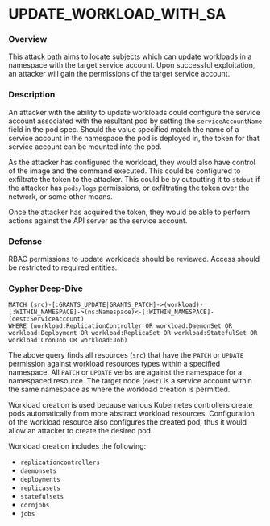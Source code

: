 # UPDATE_WORKLOAD_WITH_SA

### Overview

This attack path aims to locate subjects which can update workloads in a namespace with the target service account. Upon successful exploitation, an attacker will gain the permissions of the target service account.

### Description

An attacker with the ability to update workloads could configure the service account associated with the resultant pod by setting the `serviceAccountName` field in the pod spec. Should the value specified match the name of a service account in the namespace the pod is deployed in, the token for that service account can be mounted into the pod. 

As the attacker has configured the workload, they would also have control of the image and the command executed. This could be configured to exfiltrate the token to the attacker. This could be by outputting it to `stdout` if the attacker has `pods/logs` permissions, or exfiltrating the token over the network, or some other means.

Once the attacker has acquired the token, they would be able to perform actions against the API server as the service account.

### Defense

RBAC permissions to update workloads should be reviewed. Access should be restricted to required entities.

### Cypher Deep-Dive

```cypher
MATCH (src)-[:GRANTS_UPDATE|GRANTS_PATCH]->(workload)-[:WITHIN_NAMESPACE]->(ns:Namespace)<-[:WITHIN_NAMESPACE]-(dest:ServiceAccount)
WHERE (workload:ReplicationController OR workload:DaemonSet OR workload:Deployment OR workload:ReplicaSet OR workload:StatefulSet OR workload:CronJob OR workload:Job)
```

The above query finds all resources (`src`) that have the `PATCH` or `UPDATE` permission against workload resources types within a specified namespace. All `PATCH` or `UPDATE` verbs are against the namespace for a namespaced resource. The target node (`dest`) is a service account within the same namespace as where the workload creation is permitted.

Workload creation is used because various Kubernetes controllers create pods automatically from more abstract workload resources. Configuration of the workload resource also configures the created pod, thus it would allow an attacker to create the desired pod.

Workload creation includes the following:
- `replicationcontrollers`
- `daemonsets`
- `deployments`
- `replicasets`
- `statefulsets`
- `cornjobs`
- `jobs`
